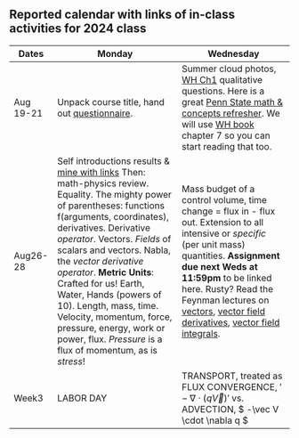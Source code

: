 ## Reported calendar with links of in-class activities for 2024 class

Dates	|Monday	|Wednesday
-------|------------- | ------------- 
Aug 19-21 |Unpack course title, hand out [questionnaire]([https://github.com/ATMOcanes/ATM651/blob/master/Week1-2_basics/ATM_GradDyn_Intake_Questionnaire.docx](https://github.com/ATMOcanes/ATM651/blob/master/Week1-2_basics/Intake_questionnaire_fall2024.docx)). | Summer cloud photos, [WH Ch1](https://github.com/ATMOcanes/ATM651/blob/master/Week1-2_basics/WallaceHobbs-Ch01.pdf) qualitative questions. Here is a great [Penn State math & concepts refresher](https://www.e-education.psu.edu/meteo300/node/694). We will use [WH book](https://miami.box.com/s/3h7g9x9lym68od76cf3is1yfl48sbrj1) chapter 7 so you can start reading that too. 
Aug26-28 	| Self introductions results & [mine with links](https://github.com/ATMOcanes/ATM651/blob/master/Week1-2_basics/Intake_questionnaire_fall2024_BEMresponses.docx) Then: math-physics review. Equality. The mighty power of parentheses: functions f(arguments, coordinates), derivatives. Derivative *operator*. Vectors. *Fields* of scalars and vectors. Nabla, the *vector derivative operator*. **Metric Units**: Crafted for us! Earth, Water, Hands (powers of 10). Length, mass, time. Velocity, momentum, force, pressure, energy, work or power, flux. *Pressure* is a flux of momentum, as is *stress*! | Mass budget of a control volume, time change = flux in - flux out. Extension to all intensive or *specific* (per unit mass) quantities. **Assignment due next Weds at 11:59pm** to be linked here. Rusty? Read the Feynman lectures on [vectors](https://www.feynmanlectures.caltech.edu/I_11.html), [vector field derivatives](https://www.feynmanlectures.caltech.edu/II_02.html), [vector field integrals](https://www.feynmanlectures.caltech.edu/II_03.html). 
Week3|LABOR DAY |  TRANSPORT, treated as FLUX CONVERGENCE, $' -\nabla \cdot (q \vec V) '$ vs. ADVECTION, $ -\vec V \cdot \nabla q $ 
